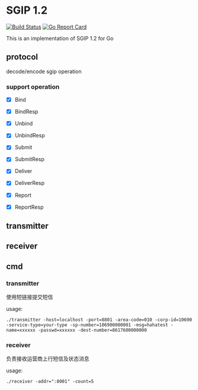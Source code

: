 # SGIP 1.2
[![Build Status](https://travis-ci.org/yedamao/go_sgip.svg?branch=master)](https://travis-ci.org/yedamao/go_sgip)
[![Go Report Card](https://goreportcard.com/badge/github.com/yedamao/go_sgip)](https://goreportcard.com/report/github.com/yedamao/go_sgip)

This is an implementation of SGIP 1.2 for Go

## protocol
decode/encode sgip operation

### support operation

- [x] Bind
- [x] BindResp
- [x] Unbind
- [x] UnbindResp
- [x] Submit
- [x] SubmitResp
- [x] Deliver
- [x] DeliverResp
- [x] Report
- [x] ReportResp


## transmitter

## receiver



## cmd

### transmitter

使用短链接提交短信

usage:

```
./transmitter -host=localhost -port=8801 -area-code=010 -corp-id=10690 -service-type=your-type -sp-number=106900000001 -msg=hahatest -name=xxxxxx -passwd=xxxxxx -dest-number=8617600000000
```


### receiver

负责接收运营商上行短信及状态消息

usage:

```
./receiver -addr=":8001" -count=5
```
